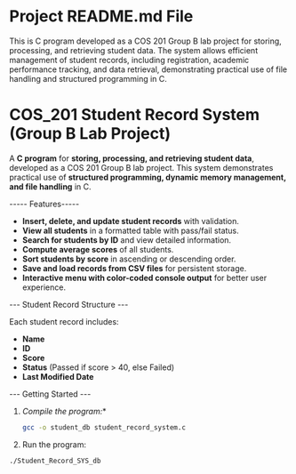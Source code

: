 # Project README.md File
This is C program developed as a COS 201 Group B lab project for storing, processing, and retrieving student data. The system allows efficient management of student records, including registration, academic performance tracking, and data retrieval, demonstrating practical use of file handling and structured programming in C.

# COS_201 Student Record System (Group B Lab Project)

A **C program** for **storing, processing, and retrieving student data**, developed as a COS 201 Group B lab project. This system demonstrates practical use of **structured programming, dynamic memory management, and file handling** in C.  

----- Features-----

- **Insert, delete, and update student records** with validation.
- **View all students** in a formatted table with pass/fail status.
- **Search for students by ID** and view detailed information.
- **Compute average scores** of all students.
- **Sort students by score** in ascending or descending order.
- **Save and load records from CSV files** for persistent storage.
- **Interactive menu with color-coded console output** for better user experience.

--- Student Record Structure ---

Each student record includes:

- **Name**  
- **ID**  
- **Score**  
- **Status** (Passed if score > 40, else Failed)  
- **Last Modified Date**

--- Getting Started ---

1. *Compile the program:**  
   ```bash
   gcc -o student_db student_record_system.c
2. Run the program:
```bash
./Student_Record_SYS_db


